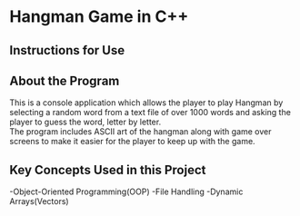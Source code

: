 # Hangman Game in C++

## Instructions for Use



## About the Program

This is a console application which allows the player to play Hangman by selecting a random word
from a text file of over 1000 words and asking the player to guess the word, letter by letter.       
The program includes ASCII art of the hangman along with game over screens to make it easier for 
the player to keep up with the game.

## Key Concepts Used in this Project

-Object-Oriented Programming(OOP) 
-File Handling 
-Dynamic Arrays(Vectors) 
